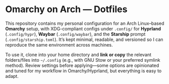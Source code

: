 # Omarchy on Arch — Dotfiles

This repository contains my personal configuration for an Arch Linux–based **Omarchy** setup, with XDG-compliant configs under `.config/` for **Hyprland** (`.config/hypr`), **Waybar** (`.config/waybar`), and the **Starship** prompt (`.config/starship.toml`). It’s kept minimal, readable, and versioned so I can reproduce the same environment across machines.

To use it, clone into your home directory and **link or copy** the relevant folders/files into `~/.config` (e.g., with GNU Stow or your preferred symlink method). Review settings before applying—some options are opinionated and tuned for my workflow in Omarchy/Hyprland, but everything is easy to adapt.

